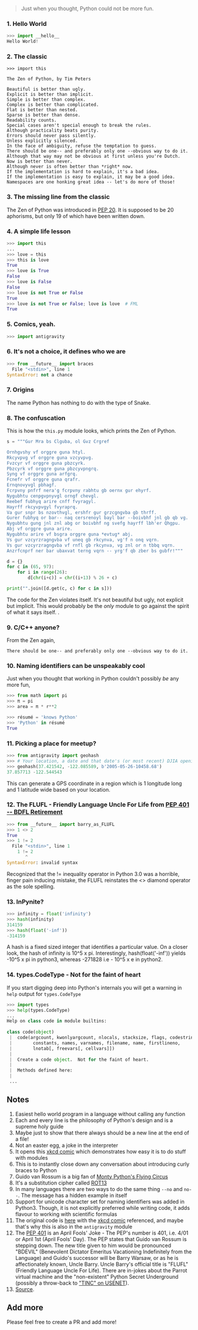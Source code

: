 > Just when you thought, Python could not be more fun.

### 1. Hello World

```py
>>> import __hello__
Hello World!
```

### 2. The classic
```
>>> import this

The Zen of Python, by Tim Peters

Beautiful is better than ugly.
Explicit is better than implicit.
Simple is better than complex.
Complex is better than complicated.
Flat is better than nested.
Sparse is better than dense.
Readability counts.
Special cases aren't special enough to break the rules.
Although practicality beats purity.
Errors should never pass silently.
Unless explicitly silenced.
In the face of ambiguity, refuse the temptation to guess.
There should be one-- and preferably only one --obvious way to do it.
Although that way may not be obvious at first unless you're Dutch.
Now is better than never.
Although never is often better than *right* now.
If the implementation is hard to explain, it's a bad idea.
If the implementation is easy to explain, it may be a good idea.
Namespaces are one honking great idea -- let's do more of those!
```

### 3. The missing line from the classic

The Zen of Python was introduced in [PEP 20](https://www.python.org/dev/peps/pep-0020/#id2). It is supposed to be 20 aphorisms, but only 19 of which have been written down.


### 4. A simple life lesson
```py
>>> import this
...
>>> love = this
>>> this is love
True
>>> love is True
False
>>> love is False
False
>>> love is not True or False
True
>>> love is not True or False; love is love  # FML
True
```

### 5. Comics, yeah.
```py
>>> import antigravity
```

### 6. It's not a choice, it defines who we are
```py
>>> from __future__ import braces
  File "<stdin>", line 1
SyntaxError: not a chance
```

### 7. Origins
The name Python has nothing to do with the type of Snake.

### 8. The confuscation
This is how the `this.py` module looks, which prints the Zen of Python.

```py
s = """Gur Mra bs Clguba, ol Gvz Crgref

Ornhgvshy vf orggre guna htyl.
Rkcyvpvg vf orggre guna vzcyvpvg.
Fvzcyr vf orggre guna pbzcyrk.
Pbzcyrk vf orggre guna pbzcyvpngrq.
Syng vf orggre guna arfgrq.
Fcnefr vf orggre guna qrafr.
Ernqnovyvgl pbhagf.
Fcrpvny pnfrf nera'g fcrpvny rabhtu gb oernx gur ehyrf.
Nygubhtu cenpgvpnyvgl orngf chevgl.
Reebef fubhyq arire cnff fvyragyl.
Hayrff rkcyvpvgyl fvyraprq.
Va gur snpr bs nzovthvgl, ershfr gur grzcgngvba gb thrff.
Gurer fubhyq or bar-- naq cersrenoyl bayl bar --boivbhf jnl gb qb vg.
Nygubhtu gung jnl znl abg or boivbhf ng svefg hayrff lbh'er Qhgpu.
Abj vf orggre guna arire.
Nygubhtu arire vf bsgra orggre guna *evtug* abj.
Vs gur vzcyrzragngvba vf uneq gb rkcynva, vg'f n onq vqrn.
Vs gur vzcyrzragngvba vf rnfl gb rkcynva, vg znl or n tbbq vqrn.
Anzrfcnprf ner bar ubaxvat terng vqrn -- yrg'f qb zber bs gubfr!"""

d = {}
for c in (65, 97):
    for i in range(26):
        d[chr(i+c)] = chr((i+13) % 26 + c)

print("".join([d.get(c, c) for c in s]))
```

The code for the Zen violates itself. It's not beautiful but ugly, not explicit but implicit.
This would probably be the *only* module to go against the spirit of what it says itself.
.

### 9. C/C++ anyone?
From the Zen again,
```
There should be one-- and preferably only one --obvious way to do it.
```

### 10. Naming identifiers can be unspeakably cool
Just when you thought that working in Python couldn't possibly *be* any more fun,
```py
>>> from math import pi
>>> π = pi
>>> area = π * r**2

>>> résumé = 'knows Python'
>>> 'Python' in résumé
True
```

### 11. Picking a place for meetup?
```py
>>> from antigravity import geohash
>>> # Your location, a date and that date's (or most recent) DJIA opening.
>>> geohash(37.421542, -122.085589, b'2005-05-26-10458.68')
37.857713 -122.544543
```
This can generate a GPS coordinate in a region which is 1 longitude long and 1
latitude wide based on your location.

### 12. The FLUFL - Friendly Language Uncle For Life from [PEP 401 -- BDFL Retirement](https://www.python.org/dev/peps/pep-0401)
```py
>>> from __future__ import barry_as_FLUFL
>>> 1 <> 2
True
>>> 1 != 2
  File "<stdin>", line 1
    1 != 2
       ^
SyntaxError: invalid syntax
```
Recognized that the != inequality operator in Python 3.0 was a horrible, finger pain inducing mistake, the FLUFL reinstates the <> diamond operator as the sole spelling.

### 13. InPynite?
```py
>>> infinity = float('infinity')
>>> hash(infinity)
314159
>>> hash(float('-inf'))
-314159
```
A hash is a fixed sized integer that identifies a particular value. On a closer look, the hash of infinity is 10^5 x pi. Interestingly, hash(float('-inf')) yields -10^5 x pi in python3, whereas -271828 i.e - 10^5 x e in python2.

### 14. types.CodeType -  Not for the faint of heart
If you start digging deep into Python's internals you will get a warning in `help` output for `types.CodeType`
```py
>>> import types
>>> help(types.CodeType)
...
Help on class code in module builtins:                                                    
                                                                                          
class code(object)                                                                        
 |  code(argcount, kwonlyargcount, nlocals, stacksize, flags, codestring,                 
 |        constants, names, varnames, filename, name, firstlineno,                        
 |        lnotab[, freevars[, cellvars]])                                                 
 |                                                                                        
 |  Create a code object.  Not for the faint of heart.                                    
 |                                                                                        
 |  Methods defined here:                                                                 
 |                                                                                                                                       
 ...
 ```

## Notes
1. Easiest hello world program in a language without calling any function
2. Each and every line is the philosophy of Python's design and is a supreme holy guide
3. Maybe just to show that there always should be a new line at the end of a file!
4. Not an easter egg, a joke in the interpreter
5. It opens this [xkcd comic](https://xkcd.com/353) which demonstrates how easy it is to do stuff with modules
6. This is to instantly close down any conversation about introducing curly braces to Python
7. Guido van Rossum is a big fan of [Monty Python's Flying Circus](https://en.wikipedia.org/wiki/Monty_Python%27s_Flying_Circus)
8. It's a substitution cipher called [ROT13](https://en.wikipedia.org/wiki/ROT13)
9. In many languages there are two ways to do the same thing `--no` and `no--`. The message has a hidden example in itself
10. Support for unicode character set for naming identifiers was added in Python3. Though, it is not explicitly preferred while writing code, it adds flavour to working with scientific formulas
11. The original code is [here](https://github.com/python/cpython/blob/master/Lib/antigravity.py) with the [xkcd comic](https://xkcd.com/426/) referenced, and maybe that's why this is also in the `antigravity` module
12. The [PEP 401](https://www.python.org/dev/peps/pep-0401/) is an April Fools' Joke - The PEP's number is 401, i.e. 4/01 or April 1st (April Fools' Day). The PEP states that Guido van Rossum is stepping down. The new title given to him would be pronounced "BDEVIL" (Benevolent Dictator Emeritus Vacationing Indefinitely from the Language) and Guido's successor will be Barry Warsaw, or as he is affectionately known, Uncle Barry. Uncle Barry's official title is "FLUFL" (Friendly Language Uncle For Life). There are in-jokes about the Parrot virtual machine and the "non-existent" Python Secret Underground (possibly a throw-back to ["TINC" on USENET](https://en.wikipedia.org/wiki/There_Is_No_Cabal)).
13. [Source](https://www.reddit.com/r/Python/comments/6wrd8t/nice_lil_easter_egg_i_suppose/).

## Add more

Please feel free to create a PR and add more!
